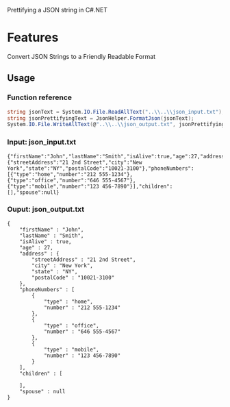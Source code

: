 Prettifying a JSON string in C#.NET

# Features

Convert JSON Strings to a Friendly Readable Format

## Usage

### Function reference

```cs
string jsonText = System.IO.File.ReadAllText("..\\..\\json_input.txt");
string jsonPrettifyingText = JsonHelper.FormatJson(jsonText);
System.IO.File.WriteAllText(@"..\\..\\json_output.txt", jsonPrettifyingText);
```

### Input: json_input.txt

```
{"firstName":"John","lastName":"Smith","isAlive":true,"age":27,"address":{"streetAddress":"21 2nd Street","city":"New York","state":"NY","postalCode":"10021-3100"},"phoneNumbers":[{"type":"home","number":"212 555-1234"},{"type":"office","number":"646 555-4567"},{"type":"mobile","number":"123 456-7890"}],"children":[],"spouse":null}
```

### Ouput: json_output.txt

```
{
    "firstName" : "John",
    "lastName" : "Smith",
    "isAlive" : true,
    "age" : 27,
    "address" : {
        "streetAddress" : "21 2nd Street",
        "city" : "New York",
        "state" : "NY",
        "postalCode" : "10021-3100"
    },
    "phoneNumbers" : [
        {
            "type" : "home",
            "number" : "212 555-1234"
        },
        {
            "type" : "office",
            "number" : "646 555-4567"
        },
        {
            "type" : "mobile",
            "number" : "123 456-7890"
        }
    ],
    "children" : [
        
    ],
    "spouse" : null
}
```
